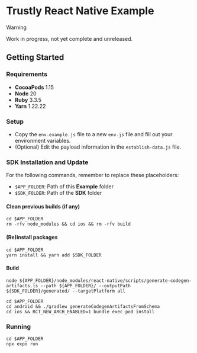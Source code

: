# Trustly React Native Example

> [!WARNING]  
> Work in progress, not yet complete and unreleased.

## Getting Started

### Requirements

- **CocoaPods** 1.15
- **Node** 20
- **Ruby** 3.3.5
- **Yarn** 1.22.22

### Setup

- Copy the `env.example.js` file to a new `env.js` file and fill out your environment variables.
- (Optional) Edit the payload information in the `establish-data.js` file.

### SDK Installation and Update

For the following commands, remember to replace these placeholders:

- `$APP_FOLDER`: Path of this **Example** folder
- `$SDK_FOLDER`: Path of the **SDK** folder

#### Clean previous builds (if any)

```shell
cd $APP_FOLDER
rm -rfv node_modules && cd ios && rm -rfv build
```

#### (Re)install packages

```shell
cd $APP_FOLDER
yarn install && yarn add $SDK_FOLDER
```

#### Build

```shell
node ${APP_FOLDER}/node_modules/react-native/scripts/generate-codegen-artifacts.js --path ${APP_FOLDER}/ --outputPath ${SDK_FOLDER}/generated/ --targetPlatform all

cd $APP_FOLDER
cd android && ./gradlew generateCodegenArtifactsFromSchema
cd ios && RCT_NEW_ARCH_ENABLED=1 bundle exec pod install
```

### Running

```shell
cd $APP_FOLDER
npx expo run
```

